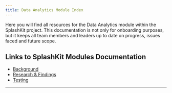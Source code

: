 ```yaml
---
title: Data Analytics Module Index
---
```


Here you will find all resources for the Data Analytics module within the SplashKit project. This
documentation is not only for onboarding purposes, but it keeps all team members and leaders up to
date on progress, issues faced and future scope.

## Links to SplashKit Modules Documentation

- [Background](Background/Index.md)
- [Research & Findings](Research%20&%20Findings/Index.md)
- [Testing](Testing/Index.md)

---
